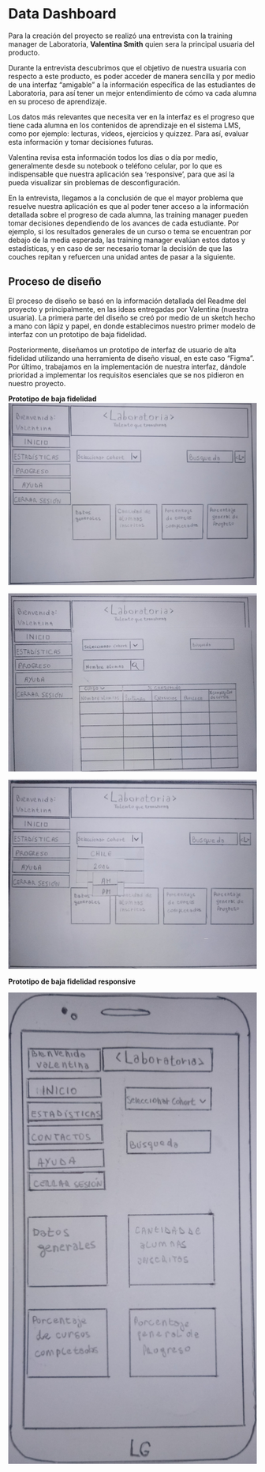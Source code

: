 # Data Dashboard

Para la creación del proyecto se realizó una entrevista con la training manager de Laboratoria, <b>Valentina Smith</b> quien sera la principal usuaria del producto.

Durante la entrevista descubrimos que el objetivo de nuestra usuaria con respecto a este producto, es poder acceder de manera sencilla y 
por medio de una interfaz “amigable” a la información específica de las estudiantes de Laboratoria, para así tener un mejor entendimiento de cómo va cada alumna en su proceso de aprendizaje.

Los datos más relevantes que necesita ver en la interfaz es el progreso que tiene cada alumna en los contenidos de aprendizaje en 
el sistema LMS, como por ejemplo: lecturas, vídeos, ejercicios y quizzez. Para así, evaluar esta información y tomar decisiones futuras.

Valentina revisa esta información todos los días o día por medio, generalmente desde su notebook o teléfono celular, por lo que es 
indispensable que nuestra aplicación sea ‘responsive’, para que así la pueda visualizar sin problemas de desconfiguración.

En la entrevista, llegamos a la conclusión de que el mayor problema que resuelve nuestra aplicación es que al poder tener acceso a la información detallada sobre el progreso de cada alumna, las training manager pueden tomar decisiones dependiendo de los avances de cada estudiante. Por ejemplo, si los resultados generales de un curso o tema se encuentran por debajo de la media esperada, las training manager evalúan estos datos y estadísticas,  y en caso de ser necesario tomar la decisión  de que las couches repitan y refuercen una unidad antes de pasar a la siguiente.

<h2> Proceso de diseño </h2>
El proceso de diseño se basó en la información detallada del Readme del proyecto y principalmente, en las ideas entregadas por Valentina (nuestra usuaria). La primera parte del diseño se creó por medio de un sketch hecho a mano con lápiz y papel, en donde establecimos nuestro primer modelo de interfaz con un prototipo de baja fidelidad.

Posteriormente, diseñamos un prototipo de interfaz de usuario de alta fidelidad utilizando una herramienta de diseño visual, en este caso “Figma”.
Por último, trabajamos en la implementación de nuestra interfaz, dándole prioridad a implementar los requisitos esenciales que se nos pidieron en nuestro proyecto.

<b>Prototipo de baja fidelidad </b>
![GitHub Logo](src\fotos\sketch1.jpg)

![GitHub Logo](src\fotos\sketch2.jpg)

![GitHub Logo](src\fotos\sketch3chico.jpg)

<b>Prototipo de baja fidelidad responsive</b>

![GitHub Logo](src\fotos\responsive.jpg)